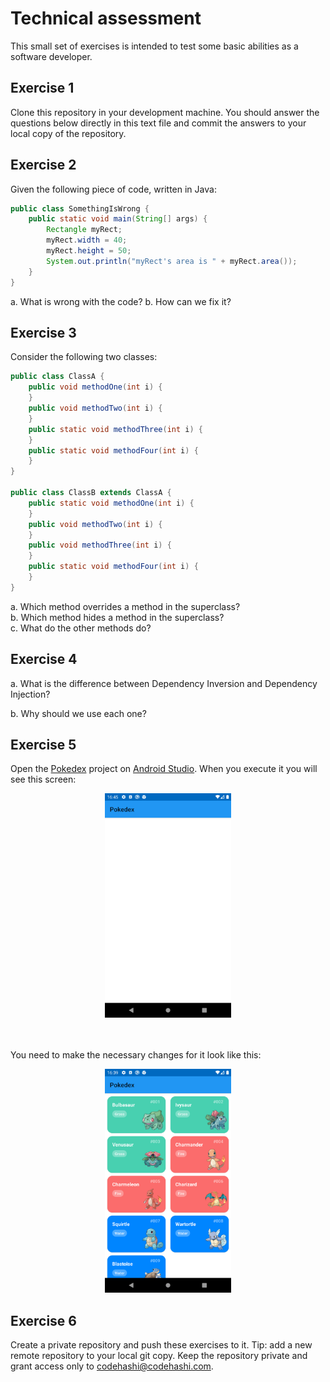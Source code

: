 ﻿# Technical assessment

This small set of exercises is intended to test some basic abilities as a software developer.

## Exercise 1

Clone this repository in your development machine. You should answer the questions below directly in this text file and commit the answers to your local copy of the repository.

## Exercise 2

Given the following piece of code, written in Java:

```java
public class SomethingIsWrong {
    public static void main(String[] args) {
        Rectangle myRect;
        myRect.width = 40;
        myRect.height = 50;
        System.out.println("myRect's area is " + myRect.area());
    }
}
```

a. What is wrong with the code?
b. How can we fix it?

## Exercise 3

Consider the following two classes:

```java
public class ClassA {
    public void methodOne(int i) {
    }
    public void methodTwo(int i) {
    }
    public static void methodThree(int i) {
    }
    public static void methodFour(int i) {
    }
}

public class ClassB extends ClassA {
    public static void methodOne(int i) {
    }
    public void methodTwo(int i) {
    }
    public void methodThree(int i) {
    }
    public static void methodFour(int i) {
    }
}
```

a. Which method overrides a method in the superclass?  
b. Which method hides a method in the superclass?  
c. What do the other methods do?

## Exercise 4

a. What is the difference between Dependency Inversion and Dependency Injection?

b. Why should we use each one?

## Exercise 5

Open the [Pokedex](./Pokedex) project on [Android Studio](https://developer.android.com/studio). When you execute it you will see this screen:

<div align="center">
    <img src="./images/project_initial.png" width="40%">
</div>

<br/>
<br/>

You need to make the necessary changes for it look like this:

<div align="center">
    <img src="./images/project_complete.png" width="40%">
</div>

## Exercise 6

Create a private repository and push these exercises to it. Tip: add a new remote repository to your local git copy. Keep the repository private and grant access only to codehashi@codehashi.com.
